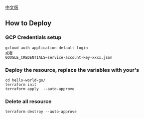 [中文版](README_zh.md)
## How to Deploy
### GCP Credentials setup
```shell
gcloud auth application-default login
或者
GOOGLE_CREDENTIALS=service-account-key-xxxx.json
```
### Deploy the resource, replace the variables with your's
```shell
cd hello-world-go/
terraform init
terraform apply  --auto-approve
```
### Delete all resource
```shell
terraform destroy --auto-approve
```